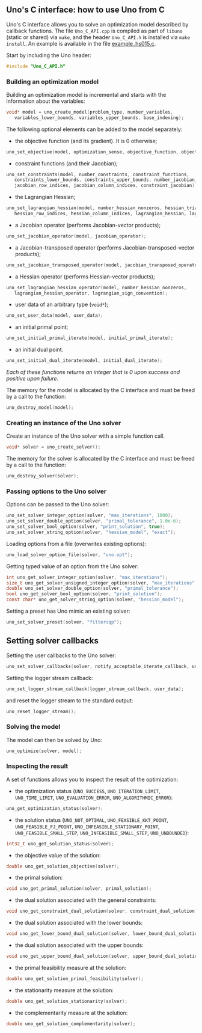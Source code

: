 ## Uno's C interface: how to use Uno from C

Uno's C interface allows you to solve an optimization model described by callback functions.
The file `Uno_C_API.cpp` is compiled as part of `libuno` (static or shared) via `make`, and the header `Uno_C_API.h` is installed via `make install`.
An example is available in the file [example_hs015.c](example/example_hs015.c).

Start by including the Uno header:

```c
#include "Uno_C_API.h"
```

### Building an optimization model

Building an optimization model is incremental and starts with the information about the variables:

```c
void* model = uno_create_model(problem_type, number_variables,
   variables_lower_bounds, variables_upper_bounds, base_indexing);
```

The following optional elements can be added to the model separately:
- the objective function (and its gradient). It is 0 otherwise;
```c
uno_set_objective(model, optimization_sense, objective_function, objective_gradient);
```
- constraint functions (and their Jacobian);
```c
uno_set_constraints(model, number_constraints, constraint_functions,
   constraints_lower_bounds, constraints_upper_bounds, number_jacobian_nonzeros,
   jacobian_row_indices, jacobian_column_indices, constraint_jacobian);
```
- the Lagrangian Hessian;
```c
uno_set_lagrangian_hessian(model, number_hessian_nonzeros, hessian_triangular_part, 
   hessian_row_indices, hessian_column_indices, lagrangian_hessian, lagrangian_sign_convention);
```
- a Jacobian operator (performs Jacobian-vector products);
```c
uno_set_jacobian_operator(model, jacobian_operator);
```
- a Jacobian-transposed operator (performs Jacobian-transposed-vector products);
```c
uno_set_jacobian_transposed_operator(model, jacobian_transposed_operator);
```
- a Hessian operator (performs Hessian-vector products);
```c
uno_set_lagrangian_hessian_operator(model, number_hessian_nonzeros,
   lagrangian_hessian_operator, lagrangian_sign_convention);
```
- user data of an arbitrary type (`void*`);
```c
uno_set_user_data(model, user_data);
```
- an initial primal point;
```c
uno_set_initial_primal_iterate(model, initial_primal_iterate);
```
- an initial dual point.
```c
uno_set_initial_dual_iterate(model, initial_dual_iterate);
```

*Each of these functions returns an integer that is 0 upon success and positive upon failure.*

The memory for the model is allocated by the C interface and must be freed by a call to the function:
```c
uno_destroy_model(model);
```

### Creating an instance of the Uno solver

Create an instance of the Uno solver with a simple function call.
```c
void* solver = uno_create_solver();
```

The memory for the solver is allocated by the C interface and must be freed by a call to the function:
```c
uno_destroy_solver(solver);
```

### Passing options to the Uno solver

Options can be passed to the Uno solver:
```c
uno_set_solver_integer_option(solver, "max_iterations", 1000);
uno_set_solver_double_option(solver, "primal_tolerance", 1.0e-6);
uno_set_solver_bool_option(solver, "print_solution", true);
uno_set_solver_string_option(solver, "hessian_model", "exact");
```

Loading options from a file (overwrites existing options):
```c
uno_load_solver_option_file(solver, "uno.opt");
```

Getting typed value of an option from the Uno solver:
```c
int uno_get_solver_integer_option(solver, "max_iterations");
size_t uno_get_solver_unsigned_integer_option(solver, "max_iterations");
double uno_set_solver_double_option(solver, "primal_tolerance");
bool uno_get_solver_bool_option(solver, "print_solution");
const char* uno_get_solver_string_option(solver, "hessian_model");
```

Setting a preset has Uno mimic an existing solver:
```c
uno_set_solver_preset(solver, "filtersqp");
```

## Setting solver callbacks

Setting the user callbacks to the Uno solver:
```c
uno_set_solver_callbacks(solver, notify_acceptable_iterate_callback, user_termination_callback, user_data);
```

Setting the logger stream callback:
```c
uno_set_logger_stream_callback(logger_stream_callback, user_data);
```

and reset the logger stream to the standard output:
```c
uno_reset_logger_stream();
```

### Solving the model

The model can then be solved by Uno:
```c
uno_optimize(solver, model);
```

### Inspecting the result

A set of functions allows you to inspect the result of the optimization:
- the optimization status (`UNO_SUCCESS`, `UNO_ITERATION_LIMIT`, `UNO_TIME_LIMIT`, `UNO_EVALUATION_ERROR`, `UNO_ALGORITHMIC_ERROR`):
```c
uno_get_optimization_status(solver);
```
- the solution status (`UNO_NOT_OPTIMAL`, `UNO_FEASIBLE_KKT_POINT`, `UNO_FEASIBLE_FJ_POINT`, `UNO_INFEASIBLE_STATIONARY_POINT`, `UNO_FEASIBLE_SMALL_STEP`, `UNO_INFEASIBLE_SMALL_STEP`, `UNO_UNBOUNDED`):
```c
int32_t uno_get_solution_status(solver);
```
- the objective value of the solution:
```c
double uno_get_solution_objective(solver);
```
- the primal solution:
```c
void uno_get_primal_solution(solver, primal_solution);
```
- the dual solution associated with the general constraints:
```c
void uno_get_constraint_dual_solution(solver, constraint_dual_solution);
```
- the dual solution associated with the lower bounds:
```c
void uno_get_lower_bound_dual_solution(solver, lower_bound_dual_solution);
```
- the dual solution associated with the upper bounds:
```c
void uno_get_upper_bound_dual_solution(solver, upper_bound_dual_solution);
```
- the primal feasibility measure at the solution:
```c
double uno_get_solution_primal_feasibility(solver);
```
- the stationarity measure at the solution:
```c
double uno_get_solution_stationarity(solver);
```
- the complementarity measure at the solution:
```c
double uno_get_solution_complementarity(solver);
```